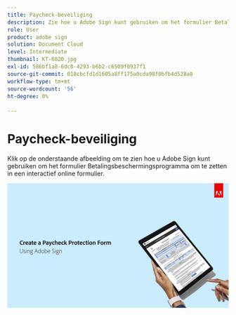 ```yaml
---
title: Paycheck-beveiliging
description: Zie hoe u Adobe Sign kunt gebruiken om het formulier Betalingsbeschermingsprogramma om te zetten in een online interactief formulier
role: User
product: adobe sign
solution: Document Cloud
level: Intermediate
thumbnail: KT-6820.jpg
exl-id: 586bf1a8-6dc0-4293-b6b2-c6509f0937f1
source-git-commit: 018cbcfd1d1605a8ff175a0cda98f0bfb4d528a8
workflow-type: tm+mt
source-wordcount: '56'
ht-degree: 0%

---
```


# Paycheck-beveiliging

Klik op de onderstaande afbeelding om te zien hoe u Adobe Sign kunt gebruiken om het formulier Betalingsbeschermingsprogramma om te zetten in een interactief online formulier.

[![Interactieve doorloop voor betalingsvastlegging](../assets/Paycheck.jpg)](https://acrobatusers.com/paycheck-protection-program-resource-hub/walkthrough/)

